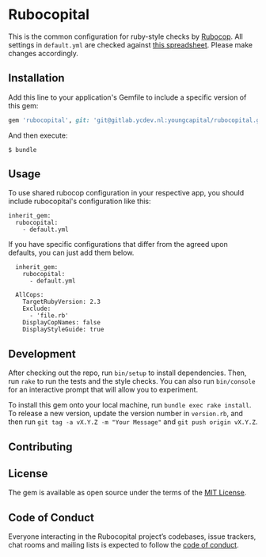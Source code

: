 # Rubocopital

This is the common configuration for ruby-style checks by [Rubocop](https://github.com/bbatsov/rubocop).
All settings in `default.yml` are checked against
[this spreadsheet](https://docs.google.com/spreadsheets/d/1sTdStk98SjftcDGw4jkQMzwwFOEzpx2XWwx_K32DziI/edit?ts=59c38873#gid=515557821).
Please make changes accordingly.

## Installation

Add this line to your application's Gemfile to include a specific version of this gem:

```ruby
gem 'rubocopital', git: 'git@gitlab.ycdev.nl:youngcapital/rubocopital.git', require: false
```

And then execute:

    $ bundle

## Usage

To use shared rubocop configuration in your respective app, you should include
rubocopital's configuration like this:

```
inherit_gem:
  rubocopital:
    - default.yml
```

If you have specific configurations that differ from the agreed upon defaults,
you can just add them below.

```
  inherit_gem:
    rubocopital:
      - default.yml

  AllCops:
    TargetRubyVersion: 2.3
    Exclude:
      - 'file.rb'
    DisplayCopNames: false
    DisplayStyleGuide: true

```

## Development

After checking out the repo, run `bin/setup` to install dependencies. Then, run
`rake` to run the tests and the style checks. You can also run `bin/console` for an interactive
prompt that will allow you to experiment.

To install this gem onto your local machine, run `bundle exec rake install`.
To release a new version, update the version number in `version.rb`, and then
run `git tag -a vX.Y.Z -m "Your Message"` and `git push origin vX.Y.Z`.

## Contributing

## License

The gem is available as open source under the terms of the
[MIT License](http://opensource.org/licenses/MIT).

## Code of Conduct

Everyone interacting in the Rubocopital project’s codebases, issue trackers,
chat rooms and mailing lists is expected to follow the
[code of conduct](https://gitlab.ycdev.nl/youngcapital/rubocopital/blob/master/CODE_OF_CONDUCT.md).
